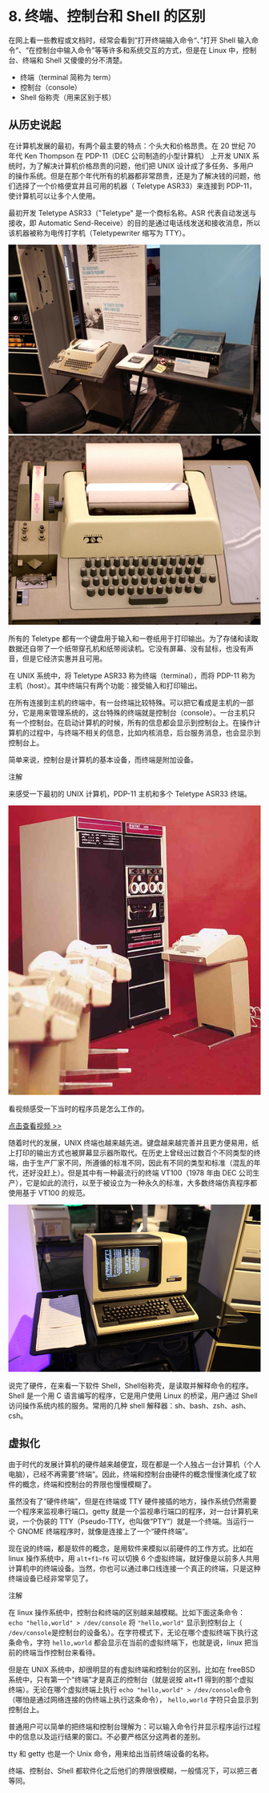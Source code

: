 # 8. 终端、控制台和 Shell 的区别

在网上看一些教程或文档时，经常会看到”打开终端输入命令“、”打开 Shell 输入命令“、“在控制台中输入命令”等等许多和系统交互的方式，但是在 Linux 中，控制台、终端和 Shell 又傻傻的分不清楚。

* 终端（terminal 简称为 term）
* 控制台（console）
* Shell 俗称壳（用来区别于核）

## 从历史说起

在计算机发展的最初，有两个最主要的特点：个头大和价格昂贵。在 20 世纪 70 年代 Ken Thompson 在 PDP-11（DEC 公司制造的小型计算机） 上开发 UNIX 系统时，为了解决计算机价格昂贵的问题，他们把 UNIX 设计成了多任务、多用户的操作系统。但是在那个年代所有的机器都非常昂贵，还是为了解决钱的问题，他们选择了一个价格便宜并且可用的机器（ Teletype ASR33）来连接到 PDP-11，使计算机可以让多个人使用。

最初开发 Teletype ASR33（"Teletype" 是一个商标名称。ASR 代表自动发送与接收，即 Automatic Send-Receive）的目的是通过电话线发送和接收消息，所以该机器被称为电传打字机（Teletypewriter 缩写为 TTY）。

![../_images/console.01.jpg](assets/net-img-console.01-20240403220313-yacd0ln.jpg) ![../_images/console.02.jpg](assets/net-img-console.02-20240403220314-gn3s6pu.jpg)

所有的 Teletype 都有一个键盘用于输入和一卷纸用于打印输出。为了存储和读取数据还自带了一个纸带穿孔机和纸带阅读机。它没有屏幕、没有鼠标，也没有声音，但是它经济实惠并且可用。

在 UNIX 系统中，将 Teletype ASR33 称为终端（terminal），而将 PDP-11 称为主机（host）。其中终端只有两个功能：接受输入和打印输出。

在所有连接到主机的终端中，有一台终端比较特殊。可以把它看成是主机的一部分，它是用来管理系统的，这台特殊的终端就是控制台（console）。一台主机只有一个控制台。在启动计算机的时候，所有的信息都会显示到控制台上。在操作计算机的过程中，与终端不相关的信息，比如内核消息，后台服务消息，也会显示到控制台上。

简单来说，控制台是计算机的基本设备，而终端是附加设备。

注解

来感受一下最初的 UNIX 计算机，PDP-11 主机和多个 Teletype ASR33 终端。

![../_images/console.03.jpg](assets/net-img-console.03-20240403220315-i887agn.jpg)

看视频感受一下当时的程序员是怎么工作的。

[点击查看视频 &gt;&gt;](http://data.dongxg.top/teletype_ASR33.mp4)

随着时代的发展，UNIX 终端也越来越先进。键盘越来越完善并且更方便易用，纸上打印的输出方式也被屏幕显示器所取代。在历史上曾经出过数百个不同类型的终端，由于生产厂家不同，所遵循的标准不同，因此有不同的类型和标准（混乱的年代，还好没赶上）。但是其中有一种最流行的终端 VT100（1978 年由 DEC 公司生产），它是如此的流行，以至于被设立为一种永久的标准，大多数终端仿真程序都使用基于 VT100 的规范。

![../_images/console.04.jpg](assets/net-img-console.04-20240403220321-eaeurhv.jpg)

说完了硬件，在来看一下软件 Shell，Shell俗称壳，是读取并解释命令的程序。Shell 是一个用 C 语言编写的程序，它是用户使用 Linux 的桥梁，用户通过 Shell 访问操作系统内核的服务。常用的几种 shell 解释器：sh、bash、zsh、ash、csh。

## 虚拟化

由于时代的发展计算机的硬件越来越便宜，现在都是一个人独占一台计算机（个人电脑），已经不再需要“终端”。因此，终端和控制台由硬件的概念慢慢演化成了软件的概念，终端和控制台的界限也慢慢模糊了。

虽然没有了“硬件终端”，但是在终端或 TTY 硬件接插的地方，操作系统仍然需要一个程序来监视串行端口。getty 就是一个监视串行端口的程序，对一台计算机来说，一个伪装的 TTY（Pseudo-TTY，也叫做“PTY”）就是一个终端。当运行一个 GNOME 终端程序时，就像是连接上了一个“硬件终端”。

现在说的终端，都是软件的概念，是用软件来模拟以前硬件的工作方式。比如在 linux 操作系统中，用 `alt+f1~f6`​ 可以切换 6 个虚拟终端，就好像是以前多人共用计算机中的终端设备。当然，你也可以通过串口线连接一个真正的终端，只是这种终端设备已经非常罕见了。

注解

在 linux 操作系统中，控制台和终端的区别越来越模糊。比如下面这条命令： `echo "hello,world" > /dev/console`​ 将 `"hello,world"`​ 显示到控制台上（ `/dev/console`​ 是控制台的设备名）。在字符模式下，无论在哪个虚拟终端下执行这条命令，字符 `hello,world`​ 都会显示在当前的虚拟终端下，也就是说，linux 把当前的终端当作控制台来看待。

但是在 UNIX 系统中，却很明显的有虚拟终端和控制台的区别。比如在 freeBSD 系统中，只有第一个“终端”才是真正的控制台（就是说按 alt+f1 得到的那个虚拟终端）。无论在哪个虚拟终端上执行 `echo "hello,world" > /dev/console`​ 命令（哪怕是通过网络连接的伪终端上执行这条命令）， `hello,world`​ 字符只会显示到控制台上。

普通用户可以简单的把终端和控制台理解为：可以输入命令行并显示程序运行过程中的信息以及运行结果的窗口。不必要严格区分这两者的差别。

tty 和 getty 也是一个 Unix 命令，用来给出当前终端设备的名称。

终端、控制台、Shell 都软件化之后他们的界限很模糊，一般情况下，可以把三者等同。

‍
